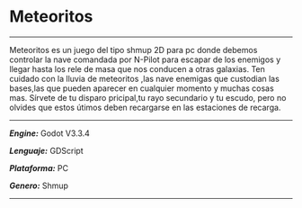 # Meteoritos

***
Meteoritos es un juego del tipo shmup 2D para pc donde debemos controlar la nave comandada por N-Pilot para escapar de los enemigos y llegar hasta los rele de masa que nos conducen a otras galaxias. Ten cuidado con la lluvia de meteoritos ,las nave enemigas que custodian las bases,las que pueden aparecer en cualquier momento y muchas cosas mas. Sírvete de tu disparo pricipal,tu rayo secundario y tu escudo, pero no olvides que estos útimos deben recargarse en las estaciones de recarga.
***
***Engine:*** Godot V3.3.4

***Lenguaje:*** GDScript

***Plataforma:*** PC

***Genero:*** Shmup
***
